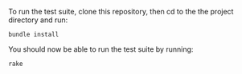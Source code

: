 To run the test suite, clone this repository, then cd to the the project directory and run:

    bundle install

You should now be able to run the test suite by running:

    rake
